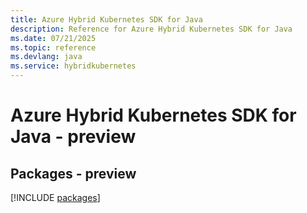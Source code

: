 ```yaml
---
title: Azure Hybrid Kubernetes SDK for Java
description: Reference for Azure Hybrid Kubernetes SDK for Java
ms.date: 07/21/2025
ms.topic: reference
ms.devlang: java
ms.service: hybridkubernetes
---
```

# Azure Hybrid Kubernetes SDK for Java - preview
## Packages - preview
[!INCLUDE [packages](hybrid-kubernetes-index.md)]